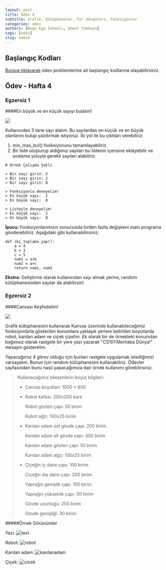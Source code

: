```yaml
---
layout: post
title: Ödev 4
subtitle: Grafik, Kütüphaneler, For döngüleri, Fonksiyonlar
categories: odev
authors: [Doğa Ege İnhanlı, Demet Tümkaya]
tags: [odev]
slug: odev4
---
```


## Başlangıç Kodları
[Buraya tıklayarak](https://drive.google.com/file/d/1b9C2wKbqAkHRhsHVj3IKLiid74RYRc2N/view?usp=sharing) ödev problemlerine ait başlangıç kodlarına ulaşabilirsiniz.

## Ödev - Hafta 4

### Egzersiz 1

####En büyük ve en küçük sayıyı bulalım!

![](https://images.unsplash.com/photo-1457904375453-3e1fc2fc76f4?ixid=MXwxMjA3fDB8MHxwaG90by1wYWdlfHx8fGVufDB8fHw%3D&ixlib=rb-1.2.1&auto=format&fit=crop&w=1800&q=80)

Kullanıcıdan 3 tane sayı alalım. Bu sayılardan en küçük ve en büyük
olanlarını bulup yazdırmak istiyoruz. İki yol ile bu çıktıları
verebiliriz:

1) min_max_bul() fonksiyonunu tamamlayabiliriz.
2) Bir liste oluşturup aldığımız sayıları bu listenin içerisine
ekleyebilir ve sıralama yoluyla gerekli sayıları alabiliriz.

```
# Örnek Çalışma Şekli

> Bir sayı girin: 5
> Bir sayı girin: 2
> Bir sayı girin: 8

> Fonksiyonla deneyelim! 
> En küçük sayı:  2 
> En büyük sayı:  8

> Listeyle deneyelim! 
> En küçük sayı:  2 
> En büyük sayı:  8

```

**İpucu:** Fonksiyonlarımızın sonucunda birden fazla değişkeni main programa
gönderebiliriz. Aşağıdaki gibi kullanabilirsiniz:

```
def iki_toplama_yap():
    a = 4
    b = 3
    c = 5
    num1 = a+b
    num2 = a+c
    return num1, num2

```

**Ekstra:** Geliştirme olarak kullanıcıdan sayı almak yerine, random
kütüphanesinden sayılar da alabilirsin!

### Egzersiz 2

####Canvası Keşfedelim!

![](https://images.unsplash.com/photo-1499892477393-f675706cbe6e?ixid=MXwxMjA3fDB8MHxwaG90by1wYWdlfHx8fGVufDB8fHw%3D&ixlib=rb-1.2.1&auto=format&fit=crop&w=1350&q=80)

Grafik kütüphanesini kullanarak Kanvas üzerinde kullanabileceğimiz fonksiyonlarla
gösterilen konumlara yaklaşık yerlere belirtilen boyutlarda robot, kardan adam ve çiçek çizelim.
Ek olarak bir de örnekteki konumdan bağımsız olarak rastgele bir yere yazı yazarak
"CS101:Merhaba Dünya!" mesajını gösterelim.

Yapacağımız 4 görev olduğu için bunları rastgele uygulamak istediğimizi varsayalım.
Bunun için random kütüphanesini kullanabiliriz. Ödevler sayfasından bunu nasıl
yapacağımıza dair örnek kullanımı görebilirsiniz.

>Kullanacağımız bileşenlerin boyut bilgileri:
>
> * Canvas boyutları: 1000 * 800
>
> * Robot kafası: 200x200 kare
>
>   Robot gözleri çapı: 50 birim
>
>   Robot ağzı: 100x25 birim
>
> * Kardan adam üst gövde çapı: 200 birim
>
>   Kardan adam alt gövde çapı: 300 birim
>
>   Kardan adam gözleri çapı: 50 birim
>
>   Kardan adam ağzı: 100x25 birim
>
> * Çiçeğin iç daire çapı: 100 birim
>
>   Çiçeğin dış daire çapı: 200 birim
>
>   Yaprağın genişlik çapı: 100 birim
>
>   Yaprağın yükseklik çapı: 30 birim
>
>   Gövde uzunluğu: 250 birim
>
>   Gövde genişliği: 30 birim
>

#####Örnek Görünümler

Yazı:
![text](https://drive.google.com/uc?export=view&id=1I1_YQbecFbzuiGt48Blq1GEcIQNt7Evt)

Robot:
![robot](https://drive.google.com/uc?export=view&id=1D5ndSERKInRwzngH4KnvGDanEFofKxtO)

Kardan adam:
![kardanadam](https://drive.google.com/uc?export=view&id=1WLs3VJO5KwRQn9zj2JKv-XighV21lfvq)

Çiçek:
![cicek](https://drive.google.com/uc?export=view&id=1aRpzq1IxSy6vnqlSELz1d9mBofGJ3BtW)
